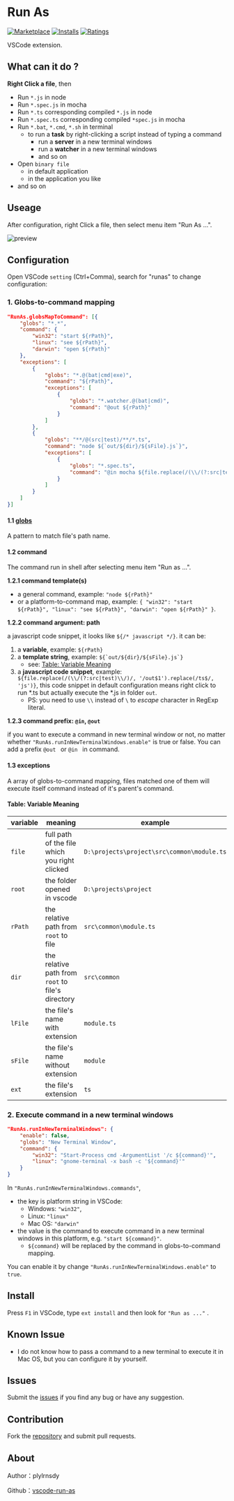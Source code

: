 # Run As

[![Marketplace](https://vsmarketplacebadge.apphb.com/version/plylrnsdy.run-as.svg)](https://marketplace.visualstudio.com/items/plylrnsdy.run-as) [![Installs](https://vsmarketplacebadge.apphb.com/installs/plylrnsdy.run-as.svg)](https://marketplace.visualstudio.com/items/plylrnsdy.run-as) [![Ratings](https://vsmarketplacebadge.apphb.com/rating-short/plylrnsdy.run-as.svg)](https://marketplace.visualstudio.com/items/plylrnsdy.run-as)

VSCode extension.

## What can it do ?

**Right Click a file**, then
- Run `*.js` in node
- Run `*.spec.js` in mocha
- Run `*.ts` corresponding compiled `*.js` in node
- Run `*.spec.ts` corresponding compiled `*spec.js` in mocha 
- Run `*.bat`, `*.cmd`, `*.sh` in terminal
  - to run a **task** by right-clicking a script instead of typing a command
    - run a **server** in a new terminal windows
    - run a **watcher** in a new terminal windows
    - and so on
- Open `binary file`
  - in default application
  - in the application you like
- and so on

## Useage

After configuration, right Click a file, then select menu item "Run As ...".

![preview](https://github.com/plylrnsdy/vscode-run-as/blob/master/images/run-in-inner-terminal.gif)

## Configuration

Open VSCode `setting` (Ctrl+Comma), search for "runas" to change configuration:

### 1. Globs-to-command mapping

```json
"RunAs.globsMapToCommand": [{
    "globs": "*.*",
    "command": {
        "win32": "start ${rPath}",
        "linux": "see ${rPath}",
        "darwin": "open ${rPath}"
    },
    "exceptions": [
        {
            "globs": "*.@(bat|cmd|exe)",
            "command": "${rPath}",
            "exceptions": [
                {
                    "globs": "*.watcher.@(bat|cmd)",
                    "command": "@out ${rPath}"
                }
            ]
        },
        {
            "globs": "**/@(src|test)/**/*.ts",
            "command": "node ${`out/${dir}/${sFile}.js`}",
            "exceptions": [
                {
                    "globs": "*.spec.ts",
                    "command": "@in mocha ${file.replace(/(\\/(?:src|test)\\/)/, '/out$1').replace(/ts$/, 'js')}"
                }
            ]
        }
    ]
}]
```

#### 1.1 [globs][globs]

A pattern to match file's path name.

#### 1.2 command

The command run in shell after selecting menu item "Run as ...".

**1.2.1 command template(s)**

- a general command, example: `"node ${rPath}"`
- or a platform-to-command map, example: `{ "win32": "start ${rPath}", "linux": "see ${rPath}", "darwin": "open ${rPath}" }`.

**1.2.2 command argument: path**

a javascript code snippet, it looks like `${/* javascript */}`. it can be: 

1. a **variable**, example: `${rPath}`
2. a **template string**, example: `` ${`out/${dir}/${sFile}.js`} ``
    - see: [Table: Variable Meaning](#table-variable-meaning)
3. a **javascript code snippet**, example: `${file.replace(/(\\/(?:src|test)\\/)/, '/out$1').replace(/ts$/, 'js')}`, this code snippet in default configuration means right click to run *.ts but actually execute the *.js in folder `out`.
    - PS: you need to use `\\` instead of `\` to _escape_ character in RegExp literal.

**1.2.3 command prefix: `@in`, `@out`**

if you want to execute a command in new terminal window or not, no matter whether `"RunAs.runInNewTerminalWindows.enable"` is true or false. You can add a prefix `@out ` or `@in ` in command.

#### 1.3 exceptions

A array of globs-to-command mapping, files matched one of them will execute itself command instead of it's parent's command.

#### Table: Variable Meaning
| variable | meaning                                          | example                                   |
| -------- | ------------------------------------------------ | ----------------------------------------- |
| `file`    | full path of the file which you right clicked    | `D:\projects\project\src\common\module.ts` |
| `root`    | the folder opened in vscode                      | `D:\projects\project`                      |
| `rPath`   | the relative path from `root` to file             | `src\common\module.ts`                     |
| `dir`     | the relative path from `root` to file's directory | `src\common`                               |
| `lFile`   | the file's name with extension                   | `module.ts`                                |
| `sFile`   | the file's name without extension                | `module`                                   |
| `ext`     | the file's extension                             | `ts`                                       |

### 2. Execute command in a new terminal windows

```json
"RunAs.runInNewTerminalWindows": {
    "enable": false,
    "globs": "New Terminal Window",
    "command": {
        "win32": "Start-Process cmd -ArgumentList '/c ${command}'",
        "linux": "gnome-terminal -x bash -c '${command}'"
    }
}
```

In `"RunAs.runInNewTerminalWindows.commands"`,
- the key is platform string in VSCode:
    - Windows: `"win32"`,
    - Linux: `"linux"`
    - Mac OS: `"darwin"`
- the value is the command to execute command in a new terminal windows in this platform, e.g. `"start ${command}"`.
    - `${command}` will be replaced by the command in globs-to-command mapping.

You can enable it by change `"RunAs.runInNewTerminalWindows.enable"` to `true`.

## Install

Press `F1` in VSCode, type `ext install` and then look for `"Run as ..."` .

## Known Issue

- I do not know how to pass a command to a new terminal to execute it in Mac OS, but you can configure it by yourself.

## Issues

Submit the [issues][issues] if you find any bug or have any suggestion.

## Contribution

Fork the [repository][repository] and submit pull requests.

## About

Author：plylrnsdy

Github：[vscode-run-as][repository]



[globs]:https://github.com/isaacs/node-glob
[issues]:https://github.com/plylrnsdy/vscode-run-as/issues
[repository]:https://github.com/plylrnsdy/vscode-run-as